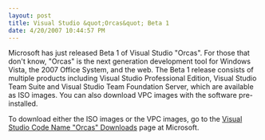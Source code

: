 ```yaml
---
layout: post
title: Visual Studio &quot;Orcas&quot; Beta 1
date: 4/20/2007 10:44:57 PM
---
```


Microsoft has just released Beta 1 of Visual Studio "Orcas". For those that don't know, "Orcas" is the next generation development tool for Windows Vista, the 2007 Office System, and the web. The Beta 1 release consists of multiple products including Visual Studio Professional Edition, Visual Studio Team Suite and Visual Studio Team Foundation Server, which are available as ISO images. You can also download VPC images with the software pre-installed.

To download either the ISO images or the VPC images, go to the [Visual Studio Code Name "Orcas" Downloads](http://msdn2.microsoft.com/en-us/vstudio/aa700831.aspx) page at Microsoft.
